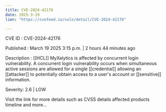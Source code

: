 ```yaml
---
title: CVE-2024-42176
date: 2025-3-19
lien: "https://cvefeed.io/vuln/detail/CVE-2024-42176"

---
```


CVE ID : CVE-2024-42176

Published :  March 19
2025
3:15 p.m. | 2 hours
44 minutes ago

Description : [[HCL]] MyXalytics is affected by concurrent login vulnerability. A concurrent login vulnerability occurs when simultaneous active sessions are allowed for a single [[credential]] allowing an [[attacker]] to potentially obtain access to a user's account or [[sensitive]] information.

Severity: 2.6 | LOW

Visit the link for more details
such as CVSS details
affected products
timeline
and more...
